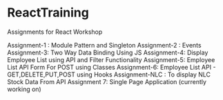 # ReactTraining
Assignments for React Workshop

Assignment-1 : Module Pattern and Singleton
Assignment-2 : Events
Assignment-3: Two Way Data Binding Using JS
Assignment-4: Display Employee List using API and Filter Functionality
Assignment-5: Employee List API Form For POST using Classes
Assignment-6: Employee List API - GET,DELETE,PUT,POST using Hooks
Assignment-NLC : To display NLC Stock Data From API
Assignment 7: Single Page Application (currently working on)
